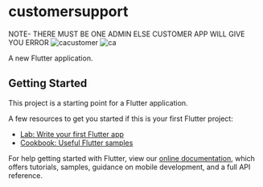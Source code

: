 # customersupport
NOTE- THERE MUST BE ONE ADMIN ELSE CUSTOMER APP WILL GIVE YOU ERROR
![cacustomer](https://user-images.githubusercontent.com/16588377/73612945-9a4a3200-4616-11ea-9f75-c016cc7f87c4.png)
![ca](https://user-images.githubusercontent.com/16588377/73612953-afbf5c00-4616-11ea-8939-51225003e8aa.png)


A new Flutter application.

## Getting Started

This project is a starting point for a Flutter application.

A few resources to get you started if this is your first Flutter project:

- [Lab: Write your first Flutter app](https://flutter.dev/docs/get-started/codelab)
- [Cookbook: Useful Flutter samples](https://flutter.dev/docs/cookbook)

For help getting started with Flutter, view our
[online documentation](https://flutter.dev/docs), which offers tutorials,
samples, guidance on mobile development, and a full API reference.
